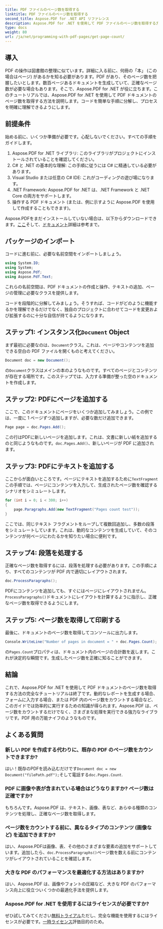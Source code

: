 ```yaml
---
title: PDF ファイルのページ数を取得する
linktitle: PDF ファイルのページ数を取得する
second_title: Aspose.PDF for .NET API リファレンス
description: Aspose.PDF for .NET を使用して PDF ファイルのページ数を取得する方法を学びます。シンプルで効果的なソリューションについては、ステップバイステップのガイドに従ってください。
type: docs
weight: 80
url: /ja/net/programming-with-pdf-pages/get-page-count/
---
```

## 導入

PDF の操作は図書館の整理に似ています。詳細に入る前に、何冊の「本」 (この場合はページ) があるかを知る必要があります。PDF があり、そのページ数を把握したいとします。数百ページあるドキュメントを生成していて、正確なページ数が必要な場合もあります。そこで、Aspose.PDF for .NET が役に立ちます。このチュートリアルでは、Aspose.PDF for .NET を使用して PDF ドキュメントのページ数を取得する方法を説明します。コードを簡単な手順に分解し、プロセスを明確に理解できるようにします。

## 前提条件

始める前に、いくつか準備が必要です。心配しないでください。すべての手順をガイドします。

1. Aspose.PDF for .NET ライブラリ: このライブラリがプロジェクトにインストールされていることを確認してください。
2. C# と .NET の基本的な理解: この手順に従うには C# に精通している必要があります。
3. Visual Studio または任意の C# IDE: これがコーディングの遊び場になります。
4. .NET Framework: Aspose.PDF for .NET は、.NET Framework と .NET Core の両方をサポートします。
5. 操作する PDF ドキュメント (または、例に示すように Aspose.PDF を使用して作成することもできます)。

 Aspose.PDFをまだインストールしていない場合は、以下からダウンロードできます。[ここ](https://releases.aspose.com/pdf/net/)そして、[ドキュメント](https://reference.aspose.com/pdf/net/)詳細は参考まで。

## パッケージのインポート

コードに進む前に、必要な名前空間をインポートしましょう。

```csharp
using System.IO;
using System;
using Aspose.Pdf;
using Aspose.Pdf.Text;
```

これらの名前空間は、PDF ドキュメントの作成と操作、テキストの追加、ページの管理に必要なクラスを提供します。

コードを段階的に分解してみましょう。そうすれば、コードがどのように機能するかを理解できるだけでなく、独自のプロジェクトに合わせてコードを変更および拡張するのに十分な自信が持てるようになります。

## ステップ1: インスタンス化`Document` Object

まず最初に必要なのは、`Document`クラス。これは、ページやコンテンツを追加できる空白の PDF ファイルを開くものと考えてください。

```csharp
Document doc = new Document();
```

の`Document`クラスはメインの本のようなものです。すべてのページとコンテンツが存在する場所です。このステップでは、入力する準備が整った空のドキュメントを作成します。

## ステップ2: PDFにページを追加する

ここで、このドキュメントにページをいくつか追加してみましょう。この例では、一度に 1 ページずつ追加しますが、必要な数だけ追加できます。

```csharp
Page page = doc.Pages.Add();
```

この行はPDFに新しいページを追加します。これは、文書に新しい紙を追加するのと同じようなものです。`doc.Pages.Add()`、新しいページが PDF に追加されます。

## ステップ3: PDFにテキストを追加する

ここからが面白いところです。ページにテキストを追加するために`TextFragment`この手順では、ページにコンテンツを入力して、生成されたページ数を確認するシナリオをシミュレートします。

```csharp
for (int i = 0; i < 300; i++)
{
    page.Paragraphs.Add(new TextFragment("Pages count test"));
}
```

ここでは、同じテキスト フラグメントをループして複数回追加し、多数の段落をシミュレートしています。これは、動的なコンテンツを生成していて、そのコンテンツが何ページにわたるかを知りたい場合に便利です。

## ステップ4: 段落を処理する

正確なページ数を取得するには、段落を処理する必要があります。この手順により、すべてのコンテンツが PDF 内で適切にレイアウトされます。

```csharp
doc.ProcessParagraphs();
```

 PDFにコンテンツを追加しても、すぐにはページにレイアウトされません。`ProcessParagraphs()`ドキュメントにレイアウトを計算するように指示し、正確なページ数を取得できるようにします。

## ステップ5: ページ数を取得して印刷する

最後に、ドキュメントのページ数を取得してコンソールに出力します。

```csharp
Console.WriteLine("Number of pages in document = " + doc.Pages.Count);
```

の`Pages.Count`プロパティは、ドキュメント内のページの合計数を返します。これが決定的な瞬間です。生成したページ数を正確に知ることができます。

## 結論

これで、Aspose.PDF for .NET を使用して PDF ドキュメントのページ数を取得する方法の完全なチュートリアルは終了です。動的なレポートを生成する場合、フォームに入力する場合、または PDF 内のページ数をカウントする場合など、このガイドでは効率的に実行するための知識が得られます。Aspose.PDF は、ページ数をカウントするだけでなく、さまざまな処理を実行できる強力なライブラリです。PDF 用の万能ナイフのようなものです。

## よくある質問

### 新しい PDF を作成する代わりに、既存の PDF のページ数をカウントできますか?  
はい！既存のPDFを読み込むだけです`Document doc = new Document("filePath.pdf");`そして電話する`doc.Pages.Count`.

### PDF に画像や表が含まれている場合はどうなりますか? ページ数は正確ですか?  
もちろんです。Aspose.PDF は、テキスト、画像、表など、あらゆる種類のコンテンツを処理し、正確なページ数を取得します。

### ページ数をカウントする前に、異なるタイプのコンテンツ (画像など) を追加できますか?  
はい、Aspose.PDFは画像、表、その他のさまざまな要素の追加をサポートしています。追加したら、`doc.ProcessParagraphs()`ページ数を数える前にコンテンツがレイアウトされていることを確認します。

### 大きな PDF のパフォーマンスを最適化する方法はありますか?  
はい、Aspose.PDF は、画像やフォントの圧縮など、大きな PDF のパフォーマンス向上に役立ついくつかの最適化手法を提供します。

### Aspose.PDF for .NET を使用するにはライセンスが必要ですか?  
ぜひ試してみてください[無料トライアル](https://releases.aspose.com/)ただし、完全な機能を使用するにはライセンスが必要です。[一時ライセンス](https://purchase.aspose.com/temporary-license/)評価目的のため。